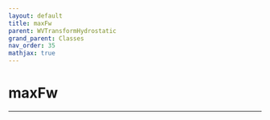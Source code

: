```yaml
---
layout: default
title: maxFw
parent: WVTransformHydrostatic
grand_parent: Classes
nav_order: 35
mathjax: true
---
```


#  maxFw




---


